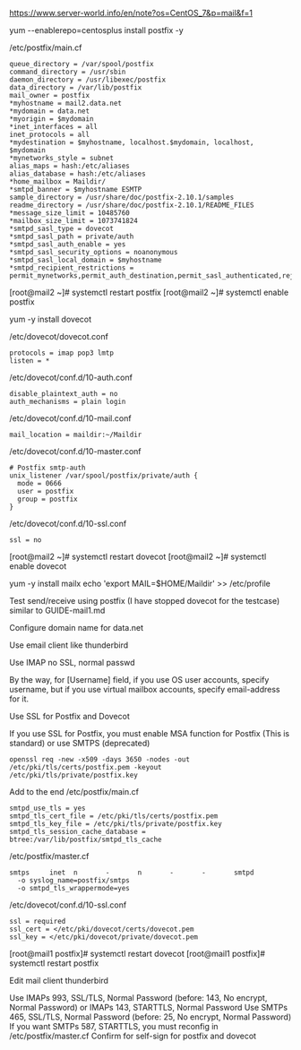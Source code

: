 https://www.server-world.info/en/note?os=CentOS_7&p=mail&f=1

yum --enablerepo=centosplus install postfix -y

/etc/postfix/main.cf
```
queue_directory = /var/spool/postfix
command_directory = /usr/sbin
daemon_directory = /usr/libexec/postfix
data_directory = /var/lib/postfix
mail_owner = postfix
*myhostname = mail2.data.net
*mydomain = data.net
*myorigin = $mydomain
*inet_interfaces = all
inet_protocols = all
*mydestination = $myhostname, localhost.$mydomain, localhost, $mydomain
*mynetworks_style = subnet
alias_maps = hash:/etc/aliases
alias_database = hash:/etc/aliases
*home_mailbox = Maildir/
*smtpd_banner = $myhostname ESMTP
sample_directory = /usr/share/doc/postfix-2.10.1/samples
readme_directory = /usr/share/doc/postfix-2.10.1/README_FILES
*message_size_limit = 10485760
*mailbox_size_limit = 1073741824
*smtpd_sasl_type = dovecot
*smtpd_sasl_path = private/auth
*smtpd_sasl_auth_enable = yes
*smtpd_sasl_security_options = noanonymous
*smtpd_sasl_local_domain = $myhostname
*smtpd_recipient_restrictions = permit_mynetworks,permit_auth_destination,permit_sasl_authenticated,reject
```

[root@mail2 ~]# systemctl restart postfix
[root@mail2 ~]# systemctl enable postfix

yum -y install dovecot

/etc/dovecot/dovecot.conf
```
protocols = imap pop3 lmtp
listen = *
```

/etc/dovecot/conf.d/10-auth.conf
```
disable_plaintext_auth = no
auth_mechanisms = plain login
```

/etc/dovecot/conf.d/10-mail.conf
```
mail_location = maildir:~/Maildir
```

/etc/dovecot/conf.d/10-master.conf
```
# Postfix smtp-auth
unix_listener /var/spool/postfix/private/auth {
  mode = 0666
  user = postfix
  group = postfix
}
```

/etc/dovecot/conf.d/10-ssl.conf
```
ssl = no
```

[root@mail2 ~]# systemctl restart dovecot
[root@mail2 ~]# systemctl enable dovecot

yum -y install mailx
echo 'export MAIL=$HOME/Maildir' >> /etc/profile

Test send/receive using postfix (I have stopped dovecot for the testcase)
similar to GUIDE-mail1.md

Configure domain name for data.net

Use email client like thunderbird

Use IMAP no SSL, normal passwd

By the way, for [Username] field, if you use OS user accounts, specify username,
but if you use virtual mailbox accounts, specify email-address for it.

Use SSL for Postfix and Dovecot

If you use SSL for Postfix, you must enable MSA function for Postfix (This is standard)
or use SMTPS (deprecated)

```
openssl req -new -x509 -days 3650 -nodes -out /etc/pki/tls/certs/postfix.pem -keyout /etc/pki/tls/private/postfix.key
```

Add to the end
/etc/postfix/main.cf
```
smtpd_use_tls = yes
smtpd_tls_cert_file = /etc/pki/tls/certs/postfix.pem
smtpd_tls_key_file = /etc/pki/tls/private/postfix.key
smtpd_tls_session_cache_database = btree:/var/lib/postfix/smtpd_tls_cache
```
/etc/postfix/master.cf
```
smtps     inet  n       -       n       -       -       smtpd
  -o syslog_name=postfix/smtps
  -o smtpd_tls_wrappermode=yes
```

/etc/dovecot/conf.d/10-ssl.conf
```
ssl = required
ssl_cert = </etc/pki/dovecot/certs/dovecot.pem
ssl_key = </etc/pki/dovecot/private/dovecot.pem
```

[root@mail1 postfix]# systemctl restart dovecot
[root@mail1 postfix]# systemctl restart postfix

Edit mail client thunderbird

Use IMAPs 993, SSL/TLS, Normal Password (before: 143, No encrypt, Normal Password)
or IMAPs 143, STARTTLS, Normal Password
Use SMTPs 465, SSL/TLS, Normal Password (before: 25, No encrypt, Normal Password)
If you want SMTPs 587, STARTTLS, you must reconfig in /etc/postfix/master.cf
Confirm for self-sign for postfix and dovecot
